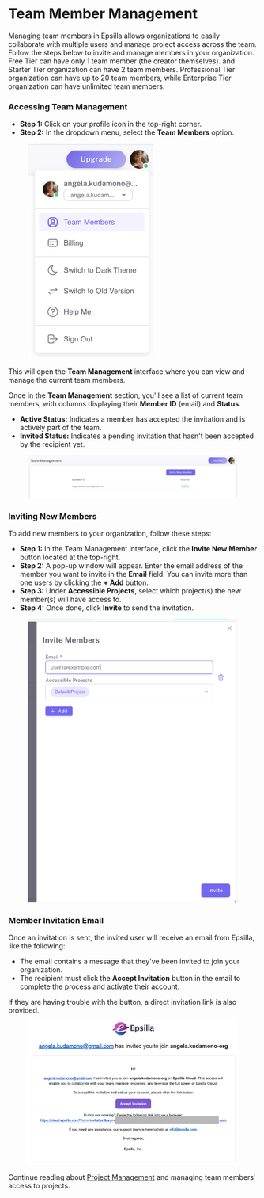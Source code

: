 # Team Member Management

Managing team members in Epsilla allows organizations to easily collaborate with multiple users and manage project access across the team. Follow the steps below to invite and manage members in your organization. Free Tier can have only 1 team member (the creator themselves). and Starter Tier organization can have 2 team members. Professional Tier organization can have up to 20 team members, while Enterprise Tier organization can have unlimited team members.&#x20;

### **Accessing Team Management**

* **Step 1:** Click on your profile icon in the top-right corner.
* **Step 2:** In the dropdown menu, select the **Team Members** option.

<figure><img src=".gitbook/assets/Screenshot 2024-10-12 at 11.00.25 PM.png" alt="" width="254"><figcaption></figcaption></figure>

This will open the **Team Management** interface where you can view and manage the current team members.&#x20;

Once in the **Team Management** section, you'll see a list of current team members, with columns displaying their **Member ID** (email) and **Status**.

* **Active Status:** Indicates a member has accepted the invitation and is actively part of the team.
* **Invited Status:** Indicates a pending invitation that hasn't been accepted by the recipient yet.

<figure><img src=".gitbook/assets/Screenshot 2024-10-12 at 11.00.43 PM.png" alt=""><figcaption></figcaption></figure>

### **Inviting New Members**

To add new members to your organization, follow these steps:

* **Step 1:** In the Team Management interface, click the **Invite New Member** button located at the top-right.
* **Step 2:** A pop-up window will appear. Enter the email address of the member you want to invite in the **Email** field. You can invite more than one users by clicking the **+ Add** button.
* **Step 3:** Under **Accessible Projects**, select which project(s) the new member(s) will have access to.&#x20;
* **Step 4:** Once done, click **Invite** to send the invitation.

<figure><img src=".gitbook/assets/Screenshot 2024-10-12 at 11.01.03 PM.png" alt="" width="442"><figcaption></figcaption></figure>

### **Member Invitation Email**

Once an invitation is sent, the invited user will receive an email from Epsilla, like the following:

* The email contains a message that they've been invited to join your organization.
* The recipient must click the **Accept Invitation** button in the email to complete the process and activate their account.

If they are having trouble with the button, a direct invitation link is also provided.

<figure><img src=".gitbook/assets/Screenshot 2024-10-12 at 11.03.57 PM.png" alt="" width="563"><figcaption></figcaption></figure>

Continue reading about [Project Management](project-management.md) and managing team members' access to projects.
